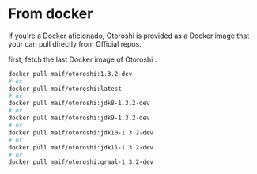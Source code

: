 # From docker

If you're a Docker aficionado, Otoroshi is provided as a Docker image that your can pull directly from Official repos.

first, fetch the last Docker image of Otoroshi :

```sh
docker pull maif/otoroshi:1.3.2-dev
# or 
docker pull maif/otoroshi:latest
# or 
docker pull maif/otoroshi:jdk8-1.3.2-dev
# or 
docker pull maif/otoroshi:jdk9-1.3.2-dev
# or 
docker pull maif/otoroshi:jdk10-1.3.2-dev
# or 
docker pull maif/otoroshi:jdk11-1.3.2-dev
# or 
docker pull maif/otoroshi:graal-1.3.2-dev
```